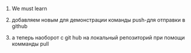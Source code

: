 1. We must learn

2. добавляем новым для демонстрации команды push-для отправки в github

3. а теперь наоборот с git hub на локальный репозиторий при помощи комманды pull

